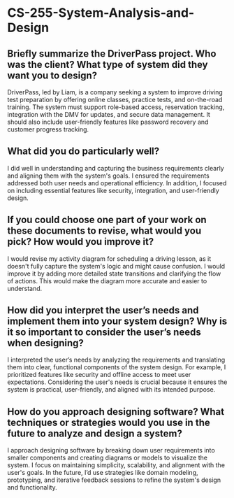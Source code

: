 # CS-255-System-Analysis-and-Design

## Briefly summarize the DriverPass project. Who was the client? What type of system did they want you to design?

DriverPass, led by Liam, is a company seeking a system to improve driving test preparation by offering online classes, practice tests, and on-the-road training. The system must support role-based access, reservation tracking, integration with the DMV for updates, and secure data management. It should also include user-friendly features like password recovery and customer progress tracking.

## What did you do particularly well?

I did well in understanding and capturing the business requirements clearly and aligning them with the system's goals. I ensured the requirements addressed both user needs and operational efficiency. In addition, I focused on including essential features like security, integration, and user-friendly design.

## If you could choose one part of your work on these documents to revise, what would you pick? How would you improve it?

I would revise my activity diagram for scheduling a driving lesson, as it doesn't fully capture the system's logic and might cause confusion. I would improve it by adding more detailed state transitions and clarifying the flow of actions. This would make the diagram more accurate and easier to understand.

## How did you interpret the user’s needs and implement them into your system design? Why is it so important to consider the user’s needs when designing?

I interpreted the user’s needs by analyzing the requirements and translating them into clear, functional components of the system design. For example, I prioritized features like security and offline access to meet user expectations. Considering the user's needs is crucial because it ensures the system is practical, user-friendly, and aligned with its intended purpose.

## How do you approach designing software? What techniques or strategies would you use in the future to analyze and design a system?

I approach designing software by breaking down user requirements into smaller components and creating diagrams or models to visualize the system. I focus on maintaining simplicity, scalability, and alignment with the user's goals. In the future, I’d use strategies like domain modeling, prototyping, and iterative feedback sessions to refine the system's design and functionality.
